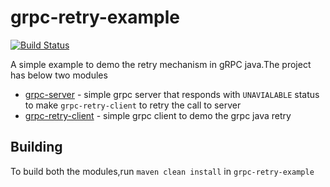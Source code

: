 grpc-retry-example
=================
[![Build Status](https://travis-ci.com/SaiRepos/grpc-retry-example.svg?branch=master)](https://travis-ci.org/SaiRepos/grpc-retry-example)



A simple example to demo the retry mechanism in gRPC java.The project has below two modules
- [grpc-server](https://github.com/SaiRepos/grpc-retry-example/tree/master/grpc-server) - simple grpc server that responds with `UNAVIALABLE` status to make `grpc-retry-client` to retry the call to server
- [grpc-retry-client](https://github.com/SaiRepos/grpc-retry-example/tree/master/grpc-retry-client) - simple grpc client to demo the grpc java retry

## Building

To build both the modules,run `maven clean install` in `grpc-retry-example`


